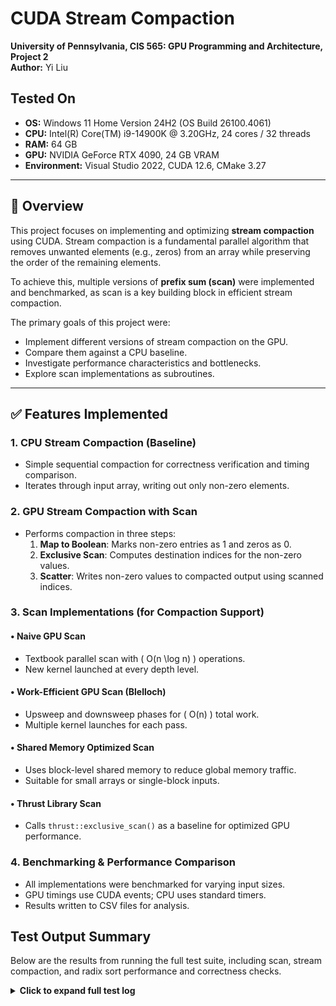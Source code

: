 CUDA Stream Compaction
======================

**University of Pennsylvania, CIS 565: GPU Programming and Architecture, Project 2**  
**Author:** Yi Liu

## Tested On
- **OS:** Windows 11 Home Version 24H2 (OS Build 26100.4061)  
- **CPU:** Intel(R) Core(TM) i9-14900K @ 3.20GHz, 24 cores / 32 threads  
- **RAM:** 64 GB  
- **GPU:** NVIDIA GeForce RTX 4090, 24 GB VRAM  
- **Environment:** Visual Studio 2022, CUDA 12.6, CMake 3.27
---

## 🧩 Overview

This project focuses on implementing and optimizing **stream compaction** using CUDA. Stream compaction is a fundamental parallel algorithm that removes unwanted elements (e.g., zeros) from an array while preserving the order of the remaining elements.

To achieve this, multiple versions of **prefix sum (scan)** were implemented and benchmarked, as scan is a key building block in efficient stream compaction.

The primary goals of this project were:
- Implement different versions of stream compaction on the GPU.
- Compare them against a CPU baseline.
- Investigate performance characteristics and bottlenecks.
- Explore scan implementations as subroutines.

---

## ✅ Features Implemented

### 1. **CPU Stream Compaction (Baseline)**
- Simple sequential compaction for correctness verification and timing comparison.
- Iterates through input array, writing out only non-zero elements.

### 2. **GPU Stream Compaction with Scan**
- Performs compaction in three steps:
  1. **Map to Boolean**: Marks non-zero entries as 1 and zeros as 0.
  2. **Exclusive Scan**: Computes destination indices for the non-zero values.
  3. **Scatter**: Writes non-zero values to compacted output using scanned indices.

### 3. **Scan Implementations (for Compaction Support)**

#### • Naive GPU Scan
- Textbook parallel scan with \( O(n \log n) \) operations.
- New kernel launched at every depth level.

#### • Work-Efficient GPU Scan (Blelloch)
- Upsweep and downsweep phases for \( O(n) \) total work.
- Multiple kernel launches for each pass.

#### • Shared Memory Optimized Scan
- Uses block-level shared memory to reduce global memory traffic.
- Suitable for small arrays or single-block inputs.

#### • Thrust Library Scan
- Calls `thrust::exclusive_scan()` as a baseline for optimized GPU performance.

### 4. **Benchmarking & Performance Comparison**
- All implementations were benchmarked for varying input sizes.
- GPU timings use CUDA events; CPU uses standard timers.
- Results written to CSV files for analysis.


## Test Output Summary

Below are the results from running the full test suite, including scan, stream compaction, and radix sort performance and correctness checks.

<details>
<summary><strong>Click to expand full test log</strong></summary>

```plaintext
****************
** SCAN TESTS **
****************
    [   9  48  21  27  35  11   8   3  34   0   0   0  38 ...   2   0 ]
==== cpu scan, power-of-two ====
   elapsed time: 23.1201ms    (std::chrono Measured)
    [   0   9  57  78 105 140 151 159 162 196 196 196 196 ... 410887318 410887320 ]
==== cpu scan, non-power-of-two ====
   elapsed time: 23.2731ms    (std::chrono Measured)
    [   0   9  57  78 105 140 151 159 162 196 196 196 196 ... 410887242 410887288 ]
    passed
==== naive scan, power-of-two ====
   elapsed time: 5.2679ms    (CUDA Measured)
    passed
==== naive scan, non-power-of-two ====
   elapsed time: 4.88928ms    (CUDA Measured)
    passed
==== work-efficient scan, power-of-two ====
   elapsed time: 15.4344ms    (CUDA Measured)
    passed
==== work-efficient scan, non-power-of-two ====
   elapsed time: 15.4737ms    (CUDA Measured)
    passed
==== thrust scan, power-of-two ====
   elapsed time: 53.3576ms    (CUDA Measured)
    passed
==== thrust scan, non-power-of-two ====
   elapsed time: 24.6813ms    (CUDA Measured)
    passed
==== shared memory naive scan, power-of-two ====
   elapsed time: 0.334848ms    (CUDA Measured)
    passed
==== shared memory naive scan, non-power-of-two ====
   elapsed time: 0.013312ms    (CUDA Measured)
    passed
==== shared memory naive scan, small manual ====
   elapsed time: 0ms    (CUDA Measured)
    [   0   0   1   3   6  10  10  11  13  16  20  20  21 ...  60  60 ]
    passed
==== shared memory efficient scan, power-of-two ====
   elapsed time: 0.361472ms    (CUDA Measured)
    passed
==== shared memory efficient scan, small manual ====
    passed

*****************************
** STREAM COMPACTION TESTS **
*****************************
    [   3   0   3   3   1   3   0   1   0   0   0   2   2 ...   2   0 ]
==== cpu compact without scan, power-of-two ====
   elapsed time: 42.3429ms    (std::chrono Measured)
    [   3   3   3   1   3   1   2   2   3   3   1   3   2 ...   2   2 ]
    passed
==== cpu compact without scan, non-power-of-two ====
   elapsed time: 43.0611ms    (std::chrono Measured)
    [   3   3   3   1   3   1   2   2   3   3   1   3   2 ...   1   2 ]
    passed
==== cpu compact with scan ====
   elapsed time: 23.6391ms    (std::chrono Measured)
    [   3   3   3   1   3   1   2   2   3   3   1   3   2 ...   2   2 ]
    passed
==== work-efficient compact, power-of-two ====
   elapsed time: 4.49686ms    (CUDA Measured)
    [   3   3   3   1   3   1   2   2   3   3   1   3   2 ...   2   2 ]
    passed
==== work-efficient compact, non-power-of-two ====
   elapsed time: 4.20435ms    (CUDA Measured)
    [   3   3   3   1   3   1   2   2   3   3   1   3   2 ...   1   2 ]
    passed

***********************
** RADIX SORT TESTS  **
***********************
==== radix sort - random ints ====
    [   0   1   2   3   4   5   6   7   8   9 ]
    passed
==== radix sort - already sorted ====
    [   0   1   2   3   4   5   6   7 ]
    passed
==== radix sort - reverse sorted ====
    [   0   1   2   3   4   5   6   7 ]
    passed
==== radix sort - identical elements ====
    [  42  42  42  42  42  42 ]
    passed
==== radix sort - contains duplicates ====
    [   0   1   1   2   3   3   5   7   9 ]
    passed
==== radix sort - large array (pow2) ====
   elapsed time: 0.43328ms    (CUDA Measured)
    passed
==== radix sort - large array (non-pow2) ====
   elapsed time: 0.444416ms    (CUDA Measured)
    passed
==== radix sort - nearly sorted with random swaps ====
   elapsed time: 0.873472ms    (CUDA Measured)
    passed
```
</details> 